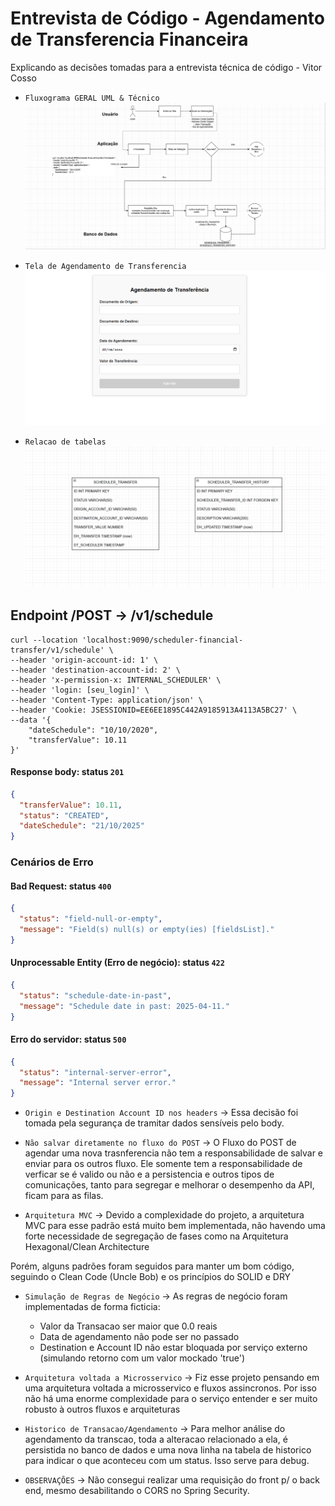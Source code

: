 # Entrevista de Código - Agendamento de Transferencia Financeira

Explicando as decisões tomadas para a entrevista técnica de código - Vitor Cosso

- `Fluxograma GERAL UML & Técnico`
![img.png](img.png)

- `Tela de Agendamento de Transferencia`
![img_1.png](img_1.png)

- `Relacao de tabelas`
![image](image.png)

## Endpoint /POST -> /v1/schedule

```
curl --location 'localhost:9090/scheduler-financial-transfer/v1/schedule' \
--header 'origin-account-id: 1' \
--header 'destination-account-id: 2' \
--header 'x-permission-x: INTERNAL_SCHEDULER' \
--header 'login: [seu_login]' \
--header 'Content-Type: application/json' \
--header 'Cookie: JSESSIONID=EE6EE1895C442A9185913A4113A5BC27' \
--data '{
    "dateSchedule": "10/10/2020",
    "transferValue": 10.11
}'

```

#### Response body: status `201`
```json
{
  "transferValue": 10.11,
  "status": "CREATED",
  "dateSchedule": "21/10/2025"
}
```

### Cenários de Erro


#### Bad Request: status `400` 
```json
{
  "status": "field-null-or-empty",
  "message": "Field(s) null(s) or empty(ies) [fieldsList]."
}
```

#### Unprocessable Entity (Erro de negócio): status `422`
```json
{
  "status": "schedule-date-in-past",
  "message": "Schedule date in past: 2025-04-11."
}
```


#### Erro do servidor: status `500`
```json
{
  "status": "internal-server-error",
  "message": "Internal server error."
}
```
- `Origin e Destination Account ID nos headers` -> Essa decisão foi tomada pela segurança de tramitar dados sensíveis pelo body.

- `Não salvar diretamente no fluxo do POST` -> O Fluxo do POST de agendar uma nova trasnferencia não tem a responsabilidade de salvar e enviar para os outros fluxo. Ele somente tem a responsabilidade de verficar se é valido ou não e a persistencia e outros tipos de comunicações, tanto para segregar e melhorar o desempenho da API, ficam para as filas.


- `Arquitetura MVC` -> Devido a complexidade do projeto, a arquitetura MVC para esse padrão está muito bem implementada, não havendo uma forte necessidade de segregação de fases como na Arquitetura Hexagonal/Clean Architecture

Porém, alguns padrões foram seguidos para manter um bom código, seguindo o Clean Code (Uncle Bob) e os princípios do SOLID e DRY

- `Simulação de Regras de Negócio` -> As regras de negócio foram implementadas de forma ficticia:
    - Valor da Transacao ser maior que 0.0 reais
    - Data de agendamento não pode ser no passado
    - Destination e Account ID não estar bloquada por serviço externo (simulando retorno com um valor mockado 'true')
  

- `Arquitetura voltada a Microsservico` -> Fiz esse projeto pensando em uma arquitetura voltada a microsservico e fluxos assincronos. Por isso não há uma enorme complexidade para o serviço entender e ser muito robusto à outros fluxos e arquiteturas

- `Historico de Transacao/Agendamento` -> Para melhor análise do agendamento da transcao, toda a alteracao relacionado a ela, é persistida no banco de dados e uma nova linha na tabela de historico para indicar o que aconteceu com um status.
Isso serve para debug. 


- `OBSERVAÇÕES` -> Não consegui realizar uma requisição do front p/ o back end, mesmo desabilitando o CORS no Spring Security.